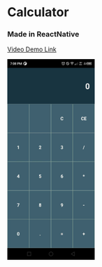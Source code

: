 # Calculator
<div>
  <h3>Made in ReactNative</h3>
  <p><a href="https://drive.google.com/file/d/1yff_iYi0w2kDejPEToBSWaG7lJedVXW-/view?usp=sharing">Video Demo Link</a></p>
  <img src="./output/calculator.jpg" width="200">
<div>
